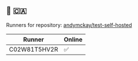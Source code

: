 :wave: :canada:
---
Runners for repository: [andymckay/test-self-hosted](https://github.com/andymckay/test-self-hosted/)

|Runner|Online|
|-|-|
|C02W81T5HV2R|:white_check_mark:||whatever|:stop_sign:|